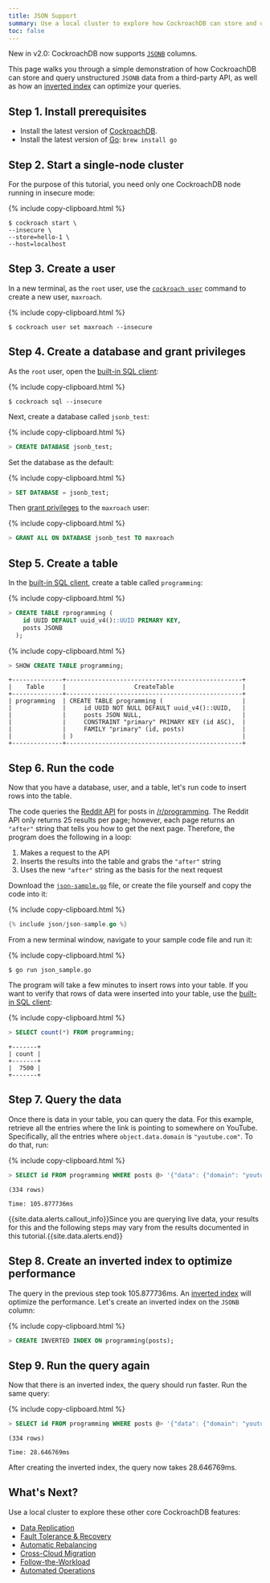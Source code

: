 ```yaml
---
title: JSON Support
summary: Use a local cluster to explore how CockroachDB can store and query unstructured JSONB data.
toc: false
---
```


<span class="version-tag">New in v2.0:</span> CockroachDB now supports [`JSONB`](jsonb.html) columns.

This page walks you through a simple demonstration of how CockroachDB can store and query unstructured `JSONB` data from a third-party API, as well as how an [inverted index](inverted-indexes.html) can optimize your queries.

<div id="toc"></div>

## Step 1. Install prerequisites

- Install the latest version of [CockroachDB](install-cockroachdb.html).
- Install the latest version of [Go](https://golang.org/dl/): `brew install go`

## Step 2. Start a single-node cluster

For the purpose of this tutorial, you need only one CockroachDB node running in insecure mode:

{% include copy-clipboard.html %}
~~~ shell
$ cockroach start \
--insecure \
--store=hello-1 \
--host=localhost
~~~

## Step 3. Create a user

In a new terminal, as the `root` user, use the [`cockroach user`](create-and-manage-users.html) command to create a new user, `maxroach`.

{% include copy-clipboard.html %}
~~~ shell
$ cockroach user set maxroach --insecure
~~~

## Step 4. Create a database and grant privileges

As the `root` user, open the [built-in SQL client](use-the-built-in-sql-client.html):

{% include copy-clipboard.html %}
~~~ shell
$ cockroach sql --insecure
~~~

Next, create a database called `jsonb_test`:

{% include copy-clipboard.html %}
~~~ sql
> CREATE DATABASE jsonb_test;
~~~

Set the database as the default:

{% include copy-clipboard.html %}
~~~ sql
> SET DATABASE = jsonb_test;
~~~

Then [grant privileges](grant.html) to the `maxroach` user:

{% include copy-clipboard.html %}
~~~ sql
> GRANT ALL ON DATABASE jsonb_test TO maxroach
~~~

## Step 5. Create a table

In the [built-in SQL client](use-the-built-in-sql-client.html), create a table called `programming`:

{% include copy-clipboard.html %}
~~~ sql
> CREATE TABLE rprogramming (
    id UUID DEFAULT uuid_v4()::UUID PRIMARY KEY,
    posts JSONB
  );
~~~

{% include copy-clipboard.html %}
~~~ sql
> SHOW CREATE TABLE programming;
~~~
~~~
+--------------+-------------------------------------------------+
|    Table     |                   CreateTable                   |
+--------------+-------------------------------------------------+
| programming  | CREATE TABLE programming (                      |
|              |     id UUID NOT NULL DEFAULT uuid_v4()::UUID,   |
|              |     posts JSON NULL,                            |
|              |     CONSTRAINT "primary" PRIMARY KEY (id ASC),  |
|              |     FAMILY "primary" (id, posts)                |
|              | )                                               |
+--------------+-------------------------------------------------+
~~~

## Step 6. Run the code

Now that you have a database, user, and a table, let's run code to insert rows into the table.

The code queries the [Reddit API](https://www.reddit.com/dev/api/) for posts in [/r/programming](https://www.reddit.com/r/programming/). The Reddit API only returns 25 results per page; however, each page returns an `"after"` string that tells you how to get the next page. Therefore, the program does the following in a loop:

1. Makes a request to the API
2. Inserts the results into the table and grabs the `"after"` string
3. Uses the new `"after"` string as the basis for the next request

Download the <a href="https://raw.githubusercontent.com/cockroachdb/docs/master/_includes/json/json-sample.go" download><code>json-sample.go</code></a> file, or create the file yourself and copy the code into it:

{% include copy-clipboard.html %}
~~~ go
{% include json/json-sample.go %}
~~~

From a new terminal window, navigate to your sample code file and run it:

{% include copy-clipboard.html %}
~~~ shell
$ go run json_sample.go
~~~

The program will take a few minutes to insert rows into your table. If you want to verify that rows of data were inserted into your table,  use the [built-in SQL client](use-the-built-in-sql-client.html):

{% include copy-clipboard.html %}
~~~ sql
> SELECT count(*) FROM programming;
~~~
~~~
+-------+
| count |
+-------+
|  7500 |
+-------+
~~~

## Step 7. Query the data

Once there is data in your table, you can query the data. For this example, retrieve all the entries where the link is pointing to somewhere on YouTube. Specifically, all the entries where `object.data.domain` is `"youtube.com"`. To do that, run:

{% include copy-clipboard.html %}
~~~ sql
> SELECT id FROM programming WHERE posts @> '{"data": {"domain": "youtube.com"}}';
~~~
~~~
(334 rows)

Time: 105.877736ms
~~~

{{site.data.alerts.callout_info}}Since you are querying live data, your results for this and the following steps may vary from the results documented in this tutorial.{{site.data.alerts.end}}

## Step 8. Create an inverted index to optimize performance

The query in the previous step took 105.877736ms. An [inverted index](inverted-indexes.html) will optimize the performance. Let's create an inverted index on the `JSONB` column:

{% include copy-clipboard.html %}
~~~ sql
> CREATE INVERTED INDEX ON programming(posts);
~~~

## Step 9. Run the query again

Now that there is an inverted index, the query should run faster. Run the same query:

{% include copy-clipboard.html %}
~~~ sql
> SELECT id FROM programming WHERE posts @> '{"data": {"domain": "youtube.com"}}';
~~~
~~~
(334 rows)

Time: 28.646769ms
~~~

After creating the inverted index, the query now takes 28.646769ms.

## What's Next?

Use a local cluster to explore these other core CockroachDB features:

- [Data Replication](demo-data-replication.html)
- [Fault Tolerance & Recovery](demo-fault-tolerance-and-recovery.html)
- [Automatic Rebalancing](demo-automatic-rebalancing.html)
- [Cross-Cloud Migration](demo-automatic-cloud-migration.html)
- [Follow-the-Workload](demo-follow-the-workload.html)
- [Automated Operations](orchestrate-a-local-cluster-with-kubernetes-insecure.html)
